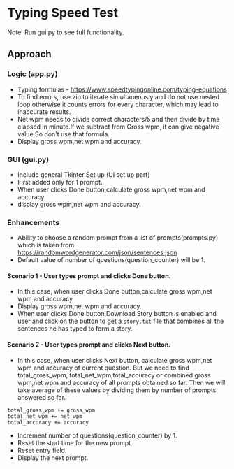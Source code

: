 # Typing Speed Test

Note: Run gui.py to see full functionality.

## Approach

### Logic (app.py)

- Typing formulas - https://www.speedtypingonline.com/typing-equations 
- To find errors, use zip to iterate simultaneously and do not use nested loop otherwise it counts errors for every character, which may lead to inaccurate results. 
- Net wpm needs to divide correct characters/5 and then divide by time elapsed in minute.If we subtract from Gross wpm, it can give negative value.So don't use that formula.
- Display gross wpm,net wpm and accuracy.

### GUI (gui.py)

- Include general Tkinter Set up (UI set up part)
- First added only for 1 prompt.
- When user clicks Done button,calculate gross wpm,net wpm and accuracy
- display gross wpm,net wpm and accuracy.


### Enhancements
- Ability to choose a random prompt from a list of prompts(prompts.py) which is taken from
https://randomwordgenerator.com/json/sentences.json
- Default value of number of questions(question_counter) will be 1.

#### Scenario 1 - User types prompt and clicks Done button.
- In this case, when user clicks Done button,calculate gross wpm,net wpm and accuracy
- Display gross wpm,net wpm and accuracy.
- When user clicks Done button,Download Story button is enabled and user and click on the 
button to get a `story.txt` file that combines all the sentences he has typed to form
a story.

#### Scenario 2 - User types prompt and clicks Next button.
- In this case, when user clicks Next button, calculate gross wpm,net wpm and accuracy of current question.
But we need to find total_gross_wpm, total_net_wpm,total_accuracy or combined gross wpm,net wpm and accuracy of all prompts obtained so far. Then we will take average of these values by dividing them by number of prompts answered so far.
```
total_gross_wpm += gross_wpm
total_net_wpm += net_wpm
total_accuracy += accuracy
```
- Increment number of questions(question_counter) by 1.
- Reset the start time for the new prompt
- Reset entry field.
- Display the next prompt.

